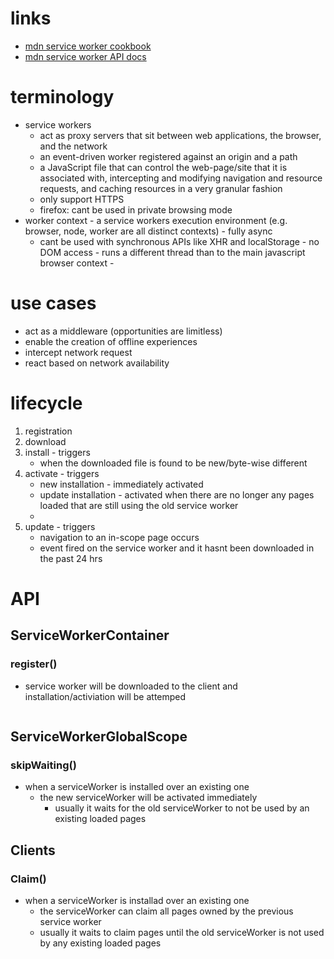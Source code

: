 # links
  - [mdn service worker cookbook](https://github.com/mozilla/serviceworker-cookbook)
  - [mdn service worker API docs](https://developer.mozilla.org/en-US/docs/Web/API/Service_Worker_API)

# terminology
  - service workers
    - act as proxy servers that  sit between web applications, the browser, and the network
    - an event-driven worker registered against an origin and a path
    -  a JavaScript file that can control the web-page/site that it is associated with, intercepting and modifying navigation and resource requests, and caching resources in a very granular fashion
    -  only support HTTPS
    -  firefox: cant be used in private browsing mode
  -  worker context
    -  a service workers execution environment (e.g. browser, node, worker are all distinct contexts)
    - fully async
      - cant be used with synchronous APIs like XHR and localStorage
    - no DOM access
    - runs a different thread than  to the main javascript browser context
    -

# use cases
  - act as a middleware (opportunities are limitless)
  - enable the creation of offline experiences
  - intercept network request
  - react based on network availability

# lifecycle
  1. registration
  2. download
  3. install
    - triggers
      - when the downloaded file is found to be new/byte-wise different
  4. activate
    - triggers
      - new installation - immediately activated
      - update installation - activated when there are no longer any pages loaded that are still using the old service worker
      -
  5. update
    - triggers
      - navigation to an in-scope page occurs
      - event fired on the service worker and it hasnt been downloaded in the past 24 hrs


# API
## ServiceWorkerContainer
###  register()
  - service worker will be downloaded to the client and installation/activiation will be attemped
```js

```
## ServiceWorkerGlobalScope
### skipWaiting()
  - when a serviceWorker is installed over an existing one
    - the new serviceWorker will be activated immediately
      - usually it waits for the old serviceWorker to not be used by an existing loaded pages

## Clients
### Claim()
  - when a serviceWorker is installad over an existing one
    - the serviceWorker can claim all pages owned by the previous service worker
    - usually it waits to claim pages until the old serviceWorker is not used by any existing loaded pages
